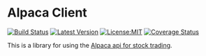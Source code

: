 
# Alpaca Client


[![Build Status](https://ci.ultimaengineering.io/buildStatus/icon?job=ultimaengineering%2Falpaca-client%2Fmaster)](https://jenkins.ultimaengineering.io/job/ultimaengineering/job/alpaca-client/job/master/)
[![Latest Version](https://img.shields.io/crates/v/alpaca-client.svg)](https://crates.io/crates/alpaca-client)
[![License:MIT](https://img.shields.io/badge/License-MIT-yellow.svg)](https://opensource.org/licenses/MIT)
[![Coverage Status](https://coveralls.io/repos/github/ultimaengineering/alpaca-client/badge.svg?branch=master)](https://coveralls.io/github/ultimaengineering/alpaca-client?branch=master)

This is a library for using the [Alpaca api for stock trading](https://alpaca.markets/).
